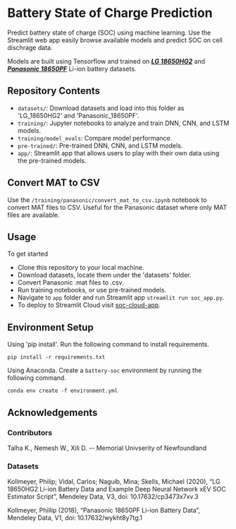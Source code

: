 # Battery State of Charge Prediction

Predict battery state of charge (SOC) using machine learning. Use the Streamlit web app easily browse available models and predict SOC on cell dischrage data.

Models are built using Tensorflow and trained on ***[LG 18650HG2](https://data.mendeley.com/datasets/cp3473x7xv/3)*** and ***[Panasonic 18650PF](https://data.mendeley.com/datasets/wykht8y7tg/1)*** Li-ion battery datasets.

## Repository Contents
- `datasets/`: Download datasets and load into this folder as 'LG_18650HG2' and 'Panasonic_18650PF'. 
- `training/`: Jupyter notebooks to analyze and train DNN, CNN, and LSTM models.
- `training/model_evals`: Compare model performance.
- `pre-trained/`: Pre-trained DNN, CNN, and LSTM models.
- `app/`: Streamlit app that allows users to play with their own data using the pre-trained models.

## Convert MAT to CSV
Use the `/training/panasonic/convert_mat_to_csv.ipynb` notebook to convert MAT files to CSV. Useful for the Panasonic dataset where only MAT files are available.

## Usage
To get started
- Clone this repository to your local machine.
- Download datasets, locate them under the 'datasets' folder.
- Convert Panasonic .mat files to .csv.
- Run training notebooks, or use pre-trained models.
- Navigate to `app` folder and run Streamlit app `streamlit run soc_app.py`.
- To deploy to Streamlit Cloud visit [soc-cloud-app](https://github.com/sautee/soc-cloud-app).

## Environment Setup
Using 'pip install'. Run the following command to install requirements.
```
pip install -r requirements.txt
```

Using Anaconda. Create a `battery-soc` environment by running the following command.
```
conda env create -f environment.yml
```

## Acknowledgements
### Contributors
Talha K., Nemesh W., Xili D. -- Memorial Univserity of Newfoundland

### Datasets
Kollmeyer, Philip; Vidal, Carlos; Naguib, Mina; Skells, Michael  (2020), “LG 18650HG2 Li-ion Battery Data and Example Deep Neural Network xEV SOC Estimator Script”, Mendeley Data, V3, doi: 10.17632/cp3473x7xv.3

Kollmeyer, Phillip (2018), “Panasonic 18650PF Li-ion Battery Data”, Mendeley Data, V1, doi: 10.17632/wykht8y7tg.1

